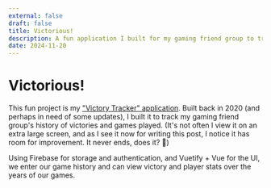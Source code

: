 ```yaml
---
external: false
draft: false
title: Victorious!
description: A fun application I built for my gaming friend group to track our past games and wins.
date: 2024-11-20
---
```


# Victorious!

This fun project is my ["Victory Tracker" application](https://victorious.adamleis.com/). Built back in 2020 (and perhaps in need of some updates), I built it to track my gaming friend group's history of victories and games played. (It's not often I view it on an extra large screen, and as I see it now for writing this post, I notice it has room for improvement. It never ends, does it? 🙂)

Using Firebase for storage and authentication, and Vuetify + Vue for the UI, we enter our game history and can view victory and player stats over the years of our games.
